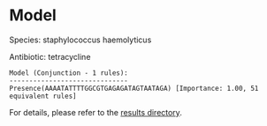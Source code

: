 
# Model

Species: staphylococcus haemolyticus

Antibiotic: tetracycline

```
Model (Conjunction - 1 rules):
------------------------------
Presence(AAAATATTTTGGCGTGAGAGATAGTAATAGA) [Importance: 1.00, 51 equivalent rules]

```

For details, please refer to the [results directory](../../../../../results/scm_b/staphylococcus%20haemolyticus/tetracycline/repeat_4/).

